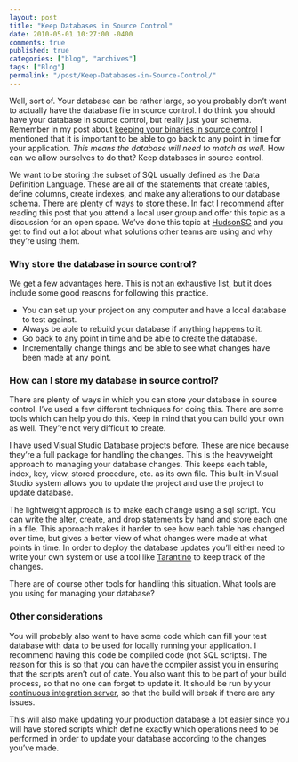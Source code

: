```yaml
---
layout: post
title: "Keep Databases in Source Control"
date: 2010-05-01 10:27:00 -0400
comments: true
published: true
categories: ["blog", "archives"]
tags: ["Blog"]
permalink: "/post/Keep-Databases-in-Source-Control/"
---
```

<!-- more -->



<p>Well, sort of. Your database can be rather large, so you probably don&rsquo;t want to actually have the database file in source control. I do think you should have your database in source control, but really just your schema. Remember in my post about <a href="/post/keep-binaries-in-source-control/" target="_blank">keeping your binaries in source control</a> I mentioned that it is important to be able to go back to any point in time for your application. <em>This means the database will need to match as well.</em> How can we allow ourselves to do that? Keep databases in source control.</p>
<p>We want to be storing the subset of SQL usually defined as the Data Definition Language. These are all of the statements that create tables, define columns, create indexes, and make any alterations to our database schema. There are plenty of ways to store these. In fact I recommend after reading this post that you attend a local user group and offer this topic as a discussion for an open space. We&rsquo;ve done this topic at <a href="http://hudsonsc.com/" target="_blank">HudsonSC</a> and you get to find out a lot about what solutions other teams are using and why they&rsquo;re using them.</p>
<h3>Why store the database in source control?</h3>
<p>We get a few advantages here. This is not an exhaustive list, but it does include some good reasons for following this practice.</p>
<ul>
<li>You can set up your project on any computer and have a local database to test against.</li>
<li>Always be able to rebuild your database if anything happens to it.</li>
<li>Go back to any point in time and be able to create the database.</li>
<li>Incrementally change things and be able to see what changes have been made at any point.</li>
</ul>
<h3>How can I store my database in source control?</h3>
<p>There are plenty of ways in which you can store your database in source control. I&rsquo;ve used a few different techniques for doing this. There are some tools which can help you do this. Keep in mind that you can build your own as well. They&rsquo;re not very difficult to create.</p>
<p>I have used Visual Studio Database projects before. These are nice because they&rsquo;re a full package for handling the changes. This is the heavyweight approach to managing your database changes. This keeps each table, index, key, view, stored procedure, etc. as its own file. This built-in Visual Studio system allows you to update the project and use the project to update database.</p>
<p>The lightweight approach is to make each change using a sql script. You can write the alter, create, and drop statements by hand and store each one in a file. This approach makes it harder to see how each table has changed over time, but gives a better view of what changes were made at what points in time. In order to deploy the database updates you&rsquo;ll either need to write your own system or use a tool like <a href="http://code.google.com/p/tarantino/" target="_blank">Tarantino</a> to keep track of the changes.</p>
<p>There are of course other tools for handling this situation. What tools are you using for managing your database?</p>
<h3>Other considerations</h3>
<p>You will probably also want to have some code which can fill your test database with data to be used for locally running your application. I recommend having this code be compiled code (not SQL scripts). The reason for this is so that you can have the compiler assist you in ensuring that the scripts aren&rsquo;t out of date. You also want this to be part of your build process, so that no one can forget to update it. It should be run by your <a href="/post/2009/06/11/Everyone-Should-Have-a-Continuous-Integration-Server.aspx" target="_blank">continuous integration server</a>, so that the build will break if there are any issues.</p>
<p>This will also make updating your production database a lot easier since you will have stored scripts which define exactly which operations need to be performed in order to update your database according to the changes you&rsquo;ve made.</p>
